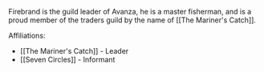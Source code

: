 Firebrand is the guild leader of Avanza, he is a master fisherman, and is a proud member of the traders guild by the name of [[The Mariner's Catch]].

Affiliations:
- [[The Mariner's Catch]] - Leader
- [[Seven Circles]] - Informant